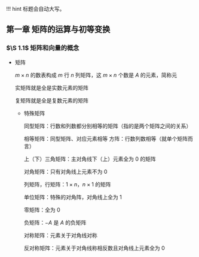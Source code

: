 !!! hint
    标题会自动大写。



## 第一章 矩阵的运算与初等变换

### $\S 1.1$ 矩阵和向量的概念

- 矩阵

  $m \times n$ 的数表构成 $m$ 行 $n$ 列矩阵，这 $m \times n$ 个数是 $A$ 的元素，简称元

  实矩阵就是全是实数元素的矩阵

  复矩阵就是全是复数元素的矩阵

  - 特殊矩阵

    同型矩阵：行数和列数都分别相等的矩阵（指的是两个矩阵之间的关系）

    相等矩阵：同型矩阵、对应元素相等
    方阵：行数列数相等（就单个矩阵而言）

    上（下）三角矩阵：主对角线下（上）元素全为 $0$ 的矩阵

    对角矩阵：只有对角线上元素不为 $0$

    列矩阵，行矩阵：$1 \times n$，$n \times 1$ 的矩阵

    单位矩阵：特殊的对角阵，对角线上全为 $1$

    零矩阵：全为 $0$

    负矩阵：$-A$ 是 $A$ 的负矩阵

    对称矩阵：元素关于对角线对称

    反对称矩阵：元素关于对角线称相反数且对角线上元素全为 $0$